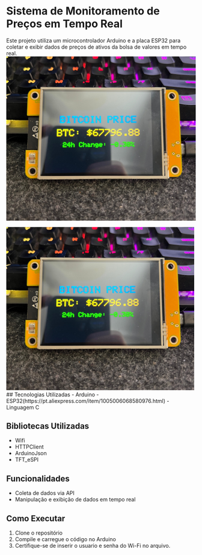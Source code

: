
# Sistema de Monitoramento de Preços em Tempo Real

Este projeto utiliza um microcontrolador Arduino e a placa ESP32 para coletar e exibir dados de preços de ativos da bolsa de valores em tempo real.
![Descrição da Foto](/monitor2.jpg)

<img src="docs/monitor2.jpg" alt="Descrição da Foto" width="500"/>
## Tecnologias Utilizadas
- Arduino
- ESP32(https://pt.aliexpress.com/item/1005006068580976.html)
- Linguagem C

## Bibliotecas Utilizadas
- Wifi
- HTTPClient
- ArduinoJson
- TFT_eSPI
  
## Funcionalidades
- Coleta de dados via API
- Manipulação e exibição de dados em tempo real

## Como Executar
1. Clone o repositório
2. Compile e carregue o código no Arduino
3. Certifique-se de inserir o usuario e senha do Wi-Fi no arquivo.

